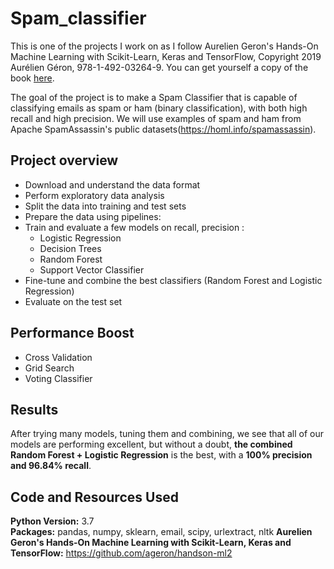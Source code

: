 # Spam_classifier

This is one of the projects I work on as I follow Aurelien Geron's Hands-On Machine Learning with Scikit-Learn, Keras and TensorFlow, Copyright 2019 Aurélien Géron, 978-1-492-03264-9. You can get yourself a copy of the book [here](https://www.amazon.com/Hands-Machine-Learning-Scikit-Learn-TensorFlow/dp/1491962291).

The goal of the project is to make a Spam Classifier that is capable of classifying emails as spam or ham (binary classification), with both high recall and high precision. We will use examples of spam and ham from Apache SpamAssassin's public datasets(https://homl.info/spamassassin).

## Project overview

  * Download and understand the data format
  * Perform exploratory data analysis
  * Split the data into training and test sets
  * Prepare the data using pipelines:
  * Train and evaluate a few models on recall, precision :
      *  Logistic Regression
      *  Decision Trees
      *  Random Forest
      *  Support Vector Classifier
   * Fine-tune and combine the best classifiers (Random Forest and Logistic Regression)
   * Evaluate on the test set

 ## Performance Boost
   * Cross Validation  
   * Grid Search 
   * Voting Classifier

## Results 

After trying many models, tuning them and combining, we see that all of our models are performing excellent, but without a doubt, **the combined Random Forest + Logistic Regression** is the best, with a **100% precision and 96.84% recall**.


## Code and Resources Used 
**Python Version:** 3.7  
**Packages:** pandas, numpy, sklearn, email, scipy, urlextract, nltk
**Aurelien Geron's Hands-On Machine Learning with Scikit-Learn, Keras and TensorFlow:** https://github.com/ageron/handson-ml2

